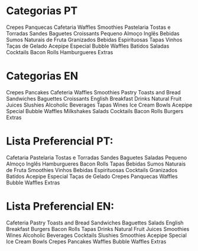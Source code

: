 # Categorias PT

Crepes
Panquecas
Cafetaria
Waffles
Smoothies
Pastelaria
Tostas e Torradas
Sandes
Baguetes
Croissants
Pequeno Almoço Inglês
Bebidas
Sumos Naturais de Fruta
Granizados
Bebidas Espirituosas
Tapas
Vinhos
Taças de Gelado
Acepipe Especial
Bubble Waffles
Batidos
Saladas
Cocktails
Bacon Rolls
Hamburgueres
Extras

# Categorias EN

Crepes
Pancakes
Cafeteria
Waffles
Smoothies
Pastry
Toasts and Bread
Sandwiches
Baguettes
Croissants
English Breakfast
Drinks
Natural Fruit Juices
Slushies
Alcoholic Beverages
Tapas
Wines
Ice Cream Bowls
Acepipe Special
Bubble Waffles
Milkshakes
Salads
Cocktails
Bacon Rolls
Burgers
Extras

# Lista Preferencial PT:

Cafetaria
Pastelaria
Tostas e Torradas
Sandes
Baguetes
Saladas
Pequeno Almoço Inglês
Hamburgueres
Bacon Rolls
Tapas
Bebidas
Sumos Naturais de Fruta
Smoothies
Vinhos
Bebidas Espirituosas
Cocktails
Granizados
Batidos
Acepipe Especial
Taças de Gelado
Crepes
Panquecas
Waffles
Bubble Waffles
Extras

# Lista Preferencial EN:

Cafeteria
Pastry
Toasts and Bread
Sandwiches
Baguettes
Salads
English Breakfast
Burgers
Bacon Rolls
Tapas
Drinks
Natural Fruit Juices
Smoothies
Wines
Alcoholic Beverages
Cocktails
Slushies
Smoothies
Acepipe Special
Ice Cream Bowls
Crepes
Pancakes
Waffles
Bubble Waffles
Extras
